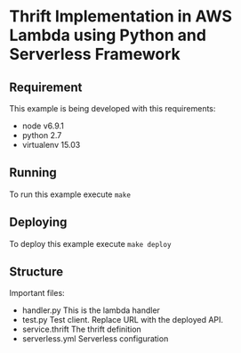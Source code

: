 # Thrift Implementation in AWS Lambda using Python and Serverless Framework

## Requirement
This example is being developed with this requirements:
- node v6.9.1
- python 2.7
- virtualenv 15.03

## Running
To run this example execute `make`

## Deploying
To deploy this example execute `make deploy`

## Structure
Important files:
- handler.py
  This is the lambda handler
- test.py
  Test client. Replace URL with the deployed API.
- service.thrift
  The thrift definition
- serverless.yml
  Serverless configuration
